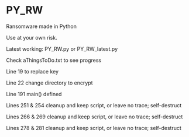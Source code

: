 # PY_RW
Ransomware made in Python

Use at your own risk.

Latest working: PY_RW.py or PY_RW_latest.py

Check aThingsToDo.txt to see progress

Line 19 to replace key

Line 22 change directory to encrypt

Line 191 main() defined

Lines 251 & 254 cleanup and keep script, or leave no trace; self-destruct

Lines 266 & 269 cleanup and keep script, or leave no trace; self-destruct

Lines 278 & 281 cleanup and keep script, or leave no trace; self-destruct
